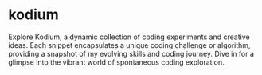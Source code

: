 # kodium
Explore Kodium, a dynamic collection of coding experiments and creative ideas. Each snippet encapsulates a unique coding challenge or algorithm, providing a snapshot of my evolving skills and coding journey. Dive in for a glimpse into the vibrant world of spontaneous coding exploration.
